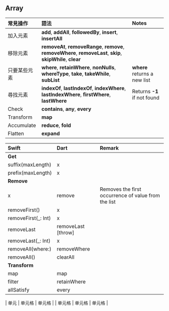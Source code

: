 
## Array 
| 常見操作  | 語法 | Notes |
| :-------| :---| :-----|
| 加入元素  | **add**, **addAll**, **followedBy**, **insert**, **insertAll** | |
| 移除元素  | **removeAt**, **removeRange**, **remove**, **removeWhere**, **removeLast**, **skip**, **skipWhile**, **clear** |  |
| 只要某些元素 | **where**, **retainWhere**, **nonNulls**, **whereType**, **take**, **takeWhile**, **subList** | **where** returns a new list |
| 尋找元素    | **indexOf**, **lastIndexOf**, **indexWhere**, **lastIndexWhere**, **firstWhere**, **lastWhere** | Returns **-1** if not found  |
| Check                      | **contains**, **any**, **every**                   |                               |
| Transform                  | **map**                                            |                               |
| Accumulate                 | **reduce**, **fold**                               |                               |
| Flatten                    | **expand**                                         |                               |

| Swift  | Dart   | Remark |
| :----| :---- | :---- |
| **Get** | | |
| suffix(maxLength)  | x                   |   |
| prefix(maxLength)  | x                   |   |
| **Remove** |
| x               | remove | Removes the first occurrence of value from the list  | |
| removeFirst()           | x                   |   |
| removeFirst(_: Int)     | x                   |
| removeLast              | removeLast [throw]  |
| removeLast(_: Int)      | x                   |
| removeAll(where:)       | removeWhere         |
| removeAll()             | clearAll            |   |
| **Transform**
| map                     | map                 |
| filter                  | retainWhere         |   |
| allSatisfy              | every               |   |


| 单元  | 单元格 | 单元格 |
| 单元格 | 单元格 | 单元格 |
